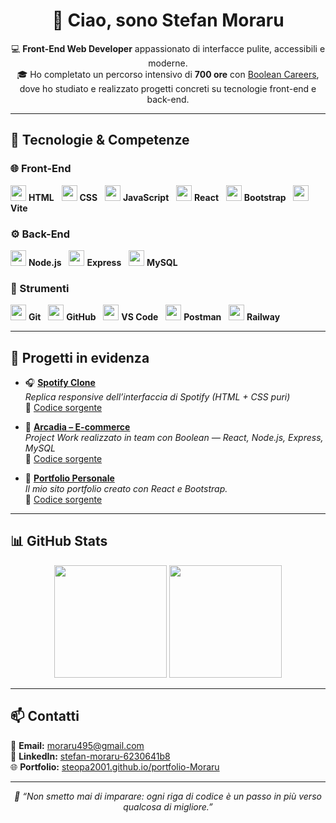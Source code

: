 <h1 align="center">👋 Ciao, sono Stefan Moraru</h1>

<p align="center">
  💻 <b>Front-End Web Developer</b> appassionato di interfacce pulite, accessibili e moderne.<br>
  🎓 Ho completato un percorso intensivo di <b>700 ore</b> con <a href="https://boolean.careers/">Boolean Careers</a>, dove ho studiato e realizzato progetti concreti su tecnologie front-end e back-end.
</p>

---

## 🚀 Tecnologie & Competenze

### 🌐 Front-End
<p align="left">
  <img src="https://skillicons.dev/icons?i=html" width="25"/> <b>HTML</b>&nbsp;&nbsp;
  <img src="https://skillicons.dev/icons?i=css" width="25"/> <b>CSS</b>&nbsp;&nbsp;
  <img src="https://skillicons.dev/icons?i=js" width="25"/> <b>JavaScript</b>&nbsp;&nbsp;
  <img src="https://skillicons.dev/icons?i=react" width="25"/> <b>React</b>&nbsp;&nbsp;
  <img src="https://skillicons.dev/icons?i=bootstrap" width="25"/> <b>Bootstrap</b>&nbsp;&nbsp;
  <img src="https://skillicons.dev/icons?i=vite" width="25"/> <b>Vite</b>
</p>

### ⚙️ Back-End
<p align="left">
  <img src="https://skillicons.dev/icons?i=nodejs" width="25"/> <b>Node.js</b>&nbsp;&nbsp;
  <img src="https://skillicons.dev/icons?i=express" width="25"/> <b>Express</b>&nbsp;&nbsp;
  <img src="https://skillicons.dev/icons?i=mysql" width="25"/> <b>MySQL</b>
</p>

### 🧰 Strumenti
<p align="left">
  <img src="https://skillicons.dev/icons?i=git" width="25"/> <b>Git</b>&nbsp;&nbsp;
  <img src="https://skillicons.dev/icons?i=github" width="25"/> <b>GitHub</b>&nbsp;&nbsp;
  <img src="https://skillicons.dev/icons?i=vscode" width="25"/> <b>VS Code</b>&nbsp;&nbsp;
  <img src="https://skillicons.dev/icons?i=postman" width="25"/> <b>Postman</b>&nbsp;&nbsp;
  <img src="https://skillicons.dev/icons?i=railway" width="25"/> <b>Railway</b>
</p>

---

## 🧩 Progetti in evidenza

- 🎧 **[Spotify Clone](https://steopa2001.github.io/html-css-spotifyweb/)**  
  *Replica responsive dell’interfaccia di Spotify (HTML + CSS puri)*  
  🔗 [Codice sorgente](https://github.com/Steopa2001/html-css-spotifyweb)

- 🛒 **[Arcadia – E-commerce](https://arcadia-react-production.up.railway.app/)**  
  *Project Work realizzato in team con Boolean — React, Node.js, Express, MySQL*  
  🔗 [Codice sorgente](https://github.com/Steopa2001/arcadia)

- 💼 **[Portfolio Personale](https://steopa2001.github.io/portfolio-Moraru/)**  
  *Il mio sito portfolio creato con React e Bootstrap.*  
  🔗 [Codice sorgente](https://github.com/Steopa2001/portfolio-Moraru)

---

## 📊 GitHub Stats

<p align="center">
  <img height="180em" src="https://github-readme-stats.vercel.app/api?username=Steopa2001&show_icons=true&theme=react&hide_border=true" />
  <img height="180em" src="https://github-readme-stats.vercel.app/api/top-langs/?username=Steopa2001&layout=compact&theme=react&hide_border=true" />
</p>

---

## 📫 Contatti

📧 **Email:** [moraru495@gmail.com](mailto:moraru495@gmail.com)  
💼 **LinkedIn:** [stefan-moraru-6230641b8](https://www.linkedin.com/in/stefan-moraru-6230641b8/)  
🌐 **Portfolio:** [steopa2001.github.io/portfolio-Moraru](https://steopa2001.github.io/portfolio-Moraru/)  

---

<p align="center">
  <i>🌱 “Non smetto mai di imparare: ogni riga di codice è un passo in più verso qualcosa di migliore.”</i>
</p>

